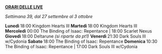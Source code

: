 <u><b>ORARI DELLE LIVE</b></u>

<i>Settimana 39, dal 27 settembre al 3 ottobre</i>

<b>Lunedì   </b> 18:00 Kingdom Hearts III
<b>Martedì  </b> 18:00 Kingdom Hearts III
<b>Mercoledì</b> 00:00 The Binding of Isaac: Repentance | 18:00 Scarlet Nexus
<b>Giovedì  </b> 18:00 Deltarune <i>(si riparte da pt1)</i>
<b>Venerdì  </b> 21:30 Dark Souls III w/Cydonia
<b>Sabato   </b> 18:00 The Binding of Isaac: Repentance
<b>Domenica </b> 10:30 The Binding of Isaac: Repentance | 17:00 Dark Souls III w/Cydonia
